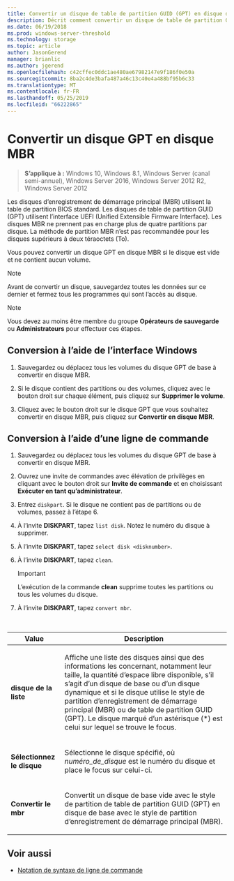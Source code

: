 ```yaml
---
title: Convertir un disque de table de partition GUID (GPT) en disque d’enregistrement de démarrage principal (MBR)
description: Décrit comment convertir un disque de table de partition GUID (GPT) en disque avec le style de partition d’enregistrement de démarrage principal (MBR).
ms.date: 06/19/2018
ms.prod: windows-server-threshold
ms.technology: storage
ms.topic: article
author: JasonGerend
manager: brianlic
ms.author: jgerend
ms.openlocfilehash: c42cffec0ddc1ae480ae67982147e9f186f0e50a
ms.sourcegitcommit: 8ba2c4de3bafa487a46c13c40e4a488bf95b6c33
ms.translationtype: MT
ms.contentlocale: fr-FR
ms.lasthandoff: 05/25/2019
ms.locfileid: "66222865"
---
```

# <a name="convert-a-gpt-disk-into-an-mbr-disk"></a>Convertir un disque GPT en disque MBR

> **S’applique à :** Windows 10, Windows 8.1, Windows Server (canal semi-annuel), Windows Server 2016, Windows Server 2012 R2, Windows Server 2012

Les disques d’enregistrement de démarrage principal (MBR) utilisent la table de partition BIOS standard. Les disques de table de partition GUID (GPT) utilisent l’interface UEFI (Unified Extensible Firmware Interface). Les disques MBR ne prennent pas en charge plus de quatre partitions par disque. La méthode de partition MBR n’est pas recommandée pour les disques supérieurs à deux téraoctets (To).

Vous pouvez convertir un disque GPT en disque MBR si le disque est vide et ne contient aucun volume.

> [!NOTE]
> Avant de convertir un disque, sauvegardez toutes les données sur ce dernier et fermez tous les programmes qui sont l’accès au disque.

> [!NOTE]
> Vous devez au moins être membre du groupe **Opérateurs de sauvegarde** ou **Administrateurs** pour effectuer ces étapes.

## <a name="converting-using-the-windows-interface"></a>Conversion à l’aide de l’interface Windows

1.  Sauvegardez ou déplacez tous les volumes du disque GPT de base à convertir en disque MBR.

2.  Si le disque contient des partitions ou des volumes, cliquez avec le bouton droit sur chaque élément, puis cliquez sur **Supprimer le volume**.

3.  Cliquez avec le bouton droit sur le disque GPT que vous souhaitez convertir en disque MBR, puis cliquez sur **Convertir en disque MBR**.

## <a name="converting-using-a-command-line"></a>Conversion à l’aide d’une ligne de commande

1.  Sauvegardez ou déplacez tous les volumes du disque GPT de base à convertir en disque MBR.

2.  Ouvrez une invite de commandes avec élévation de privilèges en cliquant avec le bouton droit sur **Invite de commande** et en choisissant **Exécuter en tant qu’administrateur**.

3. Entrez `diskpart`. Si le disque ne contient pas de partitions ou de volumes, passez à l’étape 6.

4.  À l’invite **DISKPART**, tapez `list disk`. Notez le numéro du disque à supprimer.

5.  À l’invite **DISKPART**, tapez `select disk <disknumber>`.

6.  À l’invite **DISKPART**, tapez `clean`.

    > [!IMPORTANT]
    > L’exécution de la commande **clean** supprime toutes les partitions ou tous les volumes du disque.

7.  À l’invite **DISKPART**, tapez `convert mbr`.

<br />

| Value | Description |
| --- | --- |
| <p>**disque de la liste**</p> | <p>Affiche une liste des disques ainsi que des informations les concernant, notamment leur taille, la quantité d’espace libre disponible, s’il s’agit d’un disque de base ou d’un disque dynamique et si le disque utilise le style de partition d’enregistrement de démarrage principal (MBR) ou de table de partition GUID (GPT). Le disque marqué d’un astérisque (*) est celui sur lequel se trouve le focus.</p> |
| <p>**Sélectionnez le disque**</p> | <p>Sélectionne le disque spécifié, où <em>numéro_de_disque</em> est le numéro du disque et place le focus sur celui-ci.</p> | <p>**clean**</p> | <p>Supprime toutes les partitions ou tous les volumes du disque sur lequel se trouve le focus.</p> |
| <p>**Convertir le mbr**</p> | <p>Convertit un disque de base vide avec le style de partition de table de partition GUID (GPT) en disque de base avec le style de partition d’enregistrement de démarrage principal (MBR).</p>

## <a name="see-also"></a>Voir aussi

-   [Notation de syntaxe de ligne de commande](https://technet.microsoft.com/library/cc742449(v=ws.11).aspx)


